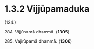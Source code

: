 

# 1.3.2 Vijjūpamaduka




(124.)

284\. Vijjūpamā dhammā. (**1305**)

285\. Vajirūpamā dhammā. (**1306**)



